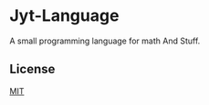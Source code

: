 # Jyt-Language
A small programming language for math And Stuff.
## License
[MIT](https://choosealicense.com/licenses/mit/)
